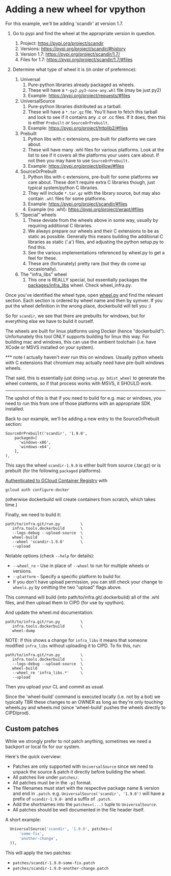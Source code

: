 # Adding a new wheel for vpython

For this example, we'll be adding 'scandir' at version 1.7.

1. Go to pypi and find the wheel at the appropriate version in question.
   1. Project: https://pypi.org/project/scandir
   1. Versions: https://pypi.org/project/scandir/#history
   1. Version 1.7: https://pypi.org/project/scandir/1.7/
   1. Files for 1.7: https://pypi.org/project/scandir/1.7/#files

1. Determine what type of wheel it is (in order of preference):
   1. Universal
      1. Pure-python libraries already packaged as wheels.
      1. These will have a `*-py2.py3-none-any.whl` file (may be just py2)
      1. Example: https://pypi.org/project/requests/#files
   1. UniversalSource
      1. Pure-python libraries distributed as a tarball.
      1. These will have a `*.tar.gz` file. You'll have to fetch this tarball
         and look to see if it contains any .c or .cc files. If it does, then
         this is either `Prebuilt` or `SourceOrPrebuilt`.
      1. Example: https://pypi.org/project/httplib2/#files
   1. Prebuilt
      1. Python libs with c extensions, pre-built for platforms we care about.
      1. These will have many .whl files for various platforms. Look at the list
         to see if it covers all the platforms your users care about. If not
         then you may have to use `SourceOrPrebuilt.`
      1. Example: https://pypi.org/project/pillow/#files
   1. SourceOrPrebuilt
      1. Python libs with c extensions, pre-built for some platforms we care
         about. These don't require extra C libraries though, just typical
         system/python C libraries.
      1. They will include `*.tar.gz` with the library source, but may also
         contain `.whl` files for some platforms.
      1. Example: https://pypi.org/project/scandir/#files
      1. Example (no .whl): https://pypi.org/project/wrapt/#files
   1. "Special" wheels
      1. These deviate from the wheels above in some way, usually by requiring
         additional C libraries.
      1. We always prepare our wheels and their C extensions to be as static as
         possible. Generally this means building the additional C libraries as
         static ('.a') files, and adjusting the python setup.py to find this.
      1. See the various implementations referenced by wheel.py to get a feel
         for these.
      1. These are (fortunately) pretty rare (but they do come up occasionally).
   1. The "infra_libs" wheel
      1. This one is REALLY special, but essentially packages the
         [packages/infra_libs](/packages/infra_libs) wheel. Check
         wheel_infra.py.


Once you've identified the wheel type, open [wheel.py](./wheel.py) and find the
relevant section. Each section is ordered by wheel name and then by symver. If
you put the wheel definition in the wrong place, dockerbuild will tell you :)

So for `scandir`, we see that there are prebuilts for windows, but for
everything else we have to build it ourself.

The wheels are built for linux platforms using Docker (hence "dockerbuild").
Unfortunately this tool ONLY supports building for linux this way. For building
mac and windows, this can use the ambient toolchain (i.e. have XCode or MSVS
installed on your system).

*** note
I actually haven't ever run this on windows. Usually python wheels with
C extensions that chromium may actually need have pre-built windows wheels.

That said, this is essentially just doing `setup.py bdist_wheel` to generate the
wheel contents, so if that process works with MSVS, it SHOULD work.
***

The upshot of this is that if you need to build for e.g. mac or windows, you
need to run this from one of those platforms with an appropriate SDK installed.

Back to our example, we'll be adding a new entry to the SourceOrPrebuilt
section:

    SourceOrPrebuilt('scandir', '1.9.0',
        packaged=[
          'windows-x86',
          'windows-x64',
        ],
    ),

This says the wheel `scandir-1.9.0` is either built from source (.tar.gz) or is
prebuilt (for the following `packaged` platforms).

[Authenticated to GCloud Container
Registry](https://cloud.google.com/container-registry/docs/advanced-authentication)
with

    gcloud auth configure-docker

(otherwise dockerbuild will create containers from scratch, which takes time.)


Finally, we need to build it:

    path/to/infra.git/run.py         \
       infra.tools.dockerbuild       \
       --logs-debug --upload-source  \
       wheel-build                   \
       --wheel 'scandir-1.9.0'       \
       --upload

Notable options (check `--help` for details):
  * `--wheel_re` - Use in place of `--wheel` to run for multiple wheels or
    versions.
  * `--platform` - Specify a specific platform to build for.
  * If you don't have upload permission, you can still check your change to
    `wheels.py` by omitting the two "upload" flags above.

This command will build (into path/to/infra.git/.dockerbuild) all of the .whl
files, and then upload them to CIPD (for use by vpython).

And update the wheel.md documentation:

    path/to/infra.git/run.py         \
       infra.tools.dockerbuild       \
       wheel-dump

NOTE: If this shows a change for `infra_libs` it means that someone modified
`infra_libs` without uploading it to CIPD. To fix this, run:

    path/to/infra.git/run.py         \
       infra.tools.dockerbuild       \
       --logs-debug --upload-source  \
       wheel-build                   \
       --wheel_re 'infra_libs.*'     \
       --upload

Then you upload your CL and commit as usual.

Since the 'wheel-build' command is executed locally (i.e. not by a bot) we
typically TBR these changes to an OWNER as long as they're only touching
wheels.py and wheels.md (since 'wheel-build' pushes the wheels directly to
CIPD/prod).

## Custom patches

While we strongly prefer to not patch anything, sometimes we need a backport
or local fix for our system.

Here's the quick overview:

* Patches are only supported with `UniversalSource` since we need to unpack
  the source & patch it directly before building the wheel.
* All patches live under `patches/`.
* All patches must be in the `-p1` format.
* The filenames must start with the respective package name & version and end
  in `.patch`.  e.g. `UniversalSource('scandir', '1.9.0')` will have a prefix
  of `scandir-1.9.0-` and a suffix of `.patch`.
* Add the shortnames into the `patches=(...)` tuple to `UniversalSource`.
* All patches should be well documented in the file header itself.

A short example:

```python
  UniversalSource('scandir', '1.9.0', patches=(
      'some-fix',
      'another-change',
  )),
```

This will apply the two patches:
* `patches/scandir-1.9.0-some-fix.patch`
* `patches/scandir-1.9.0-another-change.patch`
